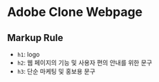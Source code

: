 # Adobe Clone Webpage

## Markup Rule

- `h1`: logo
- `h2`: 웹 페이지의 기능 및 사용자 편의 안내를 위한 문구
- `h3`: 단순 마케팅 및 홍보용 문구
